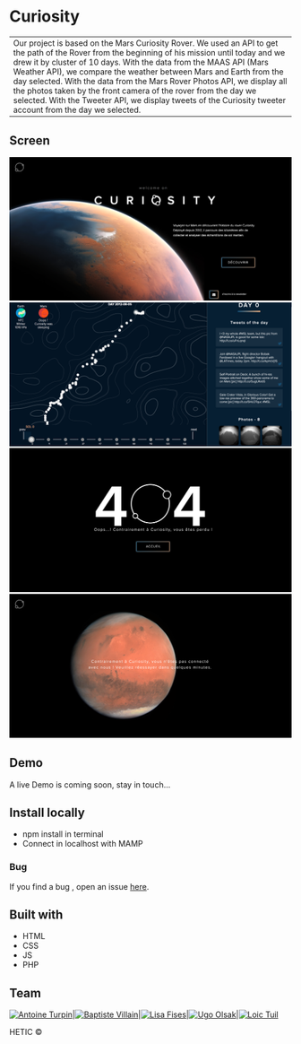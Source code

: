 # Curiosity
<table>
	<tr>
		<td>
			Our project is based on the Mars Curiosity Rover. We used an API to get the path of the Rover from the beginning of his mission until today and we drew it by cluster of 10 days.
			With the data from the MAAS API (Mars Weather API), we compare the weather between Mars and Earth from the day selected.
			With the data from the Mars Rover Photos API, we display all the photos taken by the front camera of the rover from the day we selected.
			With the Tweeter API, we display tweets of the Curiosity tweeter account from the day we selected.
		</td>
	</tr>
</table>

## Screen
![Screen of the landing page](screenshot/screenLanding.png)
![Screen of the map](screenshot/screenMap.png)
![Screen of the 404](screenshot/screen404.png)
![Screen of the 505](screenshot/screen505.png)

## Demo
A live Demo is coming soon, stay in touch...

## Install locally
- npm install in terminal
- Connect in localhost with MAMP

### Bug

If you find a bug , open an issue [here](https://github.com/BaptisteVillain/spaceAPI/issues).

## Built with

- HTML
- CSS
- JS
- PHP


## Team

[![Antoine Turpin](https://avatars3.githubusercontent.com/u/17272009?v=3&s=400)](https://github.com/TurpinAntoine)|[![Baptiste Villain](https://avatars0.githubusercontent.com/u/17247097?v=3&s=400)](https://github.com/BaptisteVillain)|[![Lisa Fises](https://avatars2.githubusercontent.com/u/17248215?v=3&s=400)](https://github.com/lisafises)|[![Ugo Olsak](https://avatars2.githubusercontent.com/u/18398869?v=3&s=460)](https://github.com/ugolsk)|[![Loic Tuil](https://avatars1.githubusercontent.com/u/7509439?v=3&s=400)](https://github.com/loict88)

HETIC ©

